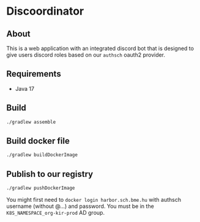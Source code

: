 Discoordinator
===

## About

This is a web application with an integrated discord bot that is designed to give users discord roles based on our `authsch` oauth2 provider.

## Requirements

- Java 17

## Build

```bash
./gradlew assemble
```

## Build docker file

```bash
./gradlew buildDockerImage
```

## Publish to our registry

```bash
./gradlew pushDockerImage
```

You might first need to `docker login harbor.sch.bme.hu` with authsch username (without @...) and password.
You must be in the `K8S_NAMESPACE_org-kir-prod` AD group.


